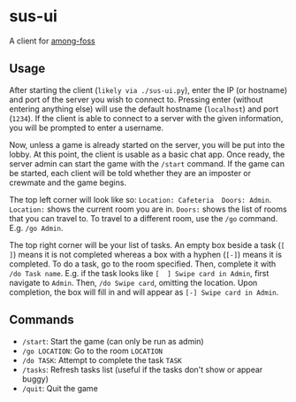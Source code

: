 # sus-ui

A client for [among-foss](https://github.com/Raniconduh/among-foss)


## Usage

After starting the client (`likely via ./sus-ui.py`), enter the IP (or hostname) and port of the server you wish to connect to. Pressing enter (without entering anything else) will use the default hostname (`localhost`) and port (`1234`). If the client is able to connect to a server with the given information, you will be prompted to enter a username.

Now, unless a game is already started on the server, you will be put into the lobby. At this point, the client is usable as a basic chat app. Once ready, the server admin can start the game with the `/start` command. If the game can be started, each client will be told whether they are an imposter or crewmate and the game begins.

The top left corner will look like so: `Location: Cafeteria  Doors: Admin`. `Location:` shows the current room you are in. `Doors:` shows the list of rooms that you can travel to. To travel to a different room, use the `/go` command. E.g. `/go Admin`.

The top right corner will be your list of tasks. An empty box beside a task (`[  ]`) means it is not completed whereas a box with a hyphen (`[-]`) means it is completed. To do a task, go to the room specified. Then, complete it with `/do Task name`. E.g. if the task looks like `[  ] Swipe card in Admin`, first navigate to `Admin`. Then, `/do Swipe card`, omitting the location. Upon completion, the box will fill in and will appear as `[-] Swipe card in Admin`.


## Commands

* `/start`: Start the game (can only be run as admin)
* `/go LOCATION`: Go to the room `LOCATION`
* `/do TASK`: Attempt to complete the task `TASK`
* `/tasks`: Refresh tasks list (useful if the tasks don't show or appear buggy)
* `/quit`: Quit the game

